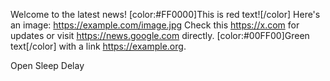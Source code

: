 Welcome to the latest news!
[color:#FF0000]This is red text![/color]
Here's an image: https://example.com/image.jpg
Check this https://x.com for updates or visit https://news.google.com directly.
[color:#00FF00]Green text[/color] with a link https://example.org.


<span class="icon-text"><i class="fa-solid fa-clock fa-spin"></i>Open Sleep Delay<i class="fa-solid fa-clock fa-spin"></i></span>
